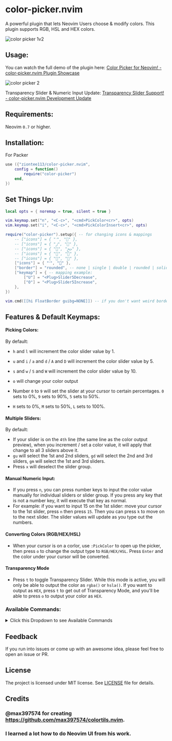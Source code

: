 # color-picker.nvim

A powerful plugin that lets Neovim Users choose & modify colors. This plugin supports RGB, HSL and HEX colors.

![color picker 1v2](https://user-images.githubusercontent.com/102876811/175996319-58bd7237-9fe2-428a-ba86-f10df440c0a9.jpg)

## Usage:

You can watch the full demo of the plugin here: [Color Picker for Neovim! - color-picker.nvim Plugin Showcase](https://youtu.be/eWRoxJatH8A)

![color picker 2](https://user-images.githubusercontent.com/102876811/176300677-7f12b1f7-1bc2-421b-8944-af45f01088fe.png)

Transparency Slider & Numeric Input Update: [Transparency Slider Support! - color-picker.nvim Development Update](https://youtu.be/lm7LAOFkceA)

## Requirements:

Neovim `0.7` or higher.

## Installation:

For Packer

```lua
use ({"ziontee113/color-picker.nvim",
    config = function()
        require("color-picker")
    end,
})
```

## Set Things Up:

```lua
local opts = { noremap = true, silent = true }

vim.keymap.set("n", "<C-c>", "<cmd>PickColor<cr>", opts)
vim.keymap.set("i", "<C-c>", "<cmd>PickColorInsert<cr>", opts)

require("color-picker").setup({ -- for changing icons & mappings
	-- ["icons"] = { "ﱢ", "" },
	-- ["icons"] = { "ﮊ", "" },
	-- ["icons"] = { "", "ﰕ" },
	-- ["icons"] = { "", "" },
	-- ["icons"] = { "", "" },
	["icons"] = { "ﱢ", "" },
	["border"] = "rounded", -- none | single | double | rounded | solid | shadow
	["keymap"] = { -- mapping example:
		["U"] = "<Plug>Slider5Decrease",
		["O"] = "<Plug>Slider5Increase",
	},
})

vim.cmd([[hi FloatBorder guibg=NONE]]) -- if you don't want weird border background colors around the popup.
```

## Features & Default Keymaps:

#### Picking Colors:

By default:

- `h` and `l` will increment the color slider value by 1.
- `u` and `i` / `a` and `d` / `A` and `D` will increment the color slider value by 5.
- `s` and `w` / `S` and `W` will increment the color slider value by 10.
- `o` will change your color output

- Number `0` to `9` will set the slider at your cursor to certain percentages. `0` sets to 0%, `9` sets to 90%, `5` sets to 50%.
- `H` sets to 0%, `M` sets to 50%, `L` sets to 100%.

#### Multiple Sliders:

By default:

- If your slider is on the `4th` line (the same line as the color output preview), when you increment / set a color value, it will apply that change to all 3 sliders above it.
- `gu` will select the 1st and 2nd sliders, `gd` will select the 2nd and 3rd sliders, `gm` will select the 1st and 3rd sliders.
- Press `x` will deselect the slider group.

#### Manual Numeric Input:

- If you press `n`, you can press number keys to input the color value manually for individual sliders or slider group. If you press any key that is not a number key, it will execute that key as normal.
- For example: if you want to input 15 on the 1st slider: move your cursor to the 1st slider, press `n` then press `15`. Then you can press `k` to move on to the next slider. The slider values will update as you type out the numbers.

#### Converting Colors (RGB/HEX/HSL)

- When your cursor is on a corlor, use `:PickColor` to open up the picker, then press `o` to change the output type to `RGB/HEX/HSL`. Press `Enter` and the color under your cursor will be converted.

#### Transparency Mode

- Press `t` to toggle Transparency Slider. While this mode is active, you will only be able to output the color as `rgba()` or `hsla()`. If you want to output as `HEX`, press `t` to get out of Transparency Mode, and you'll be able to press `o` to output your color as `HEX`.

### Available Commands:

<details>
<summary>Click this Dropdown to see Available Commands</summary>
	
```
<Plug>Slider10Decrease
<Plug>Slider10Increase
<Plug>Slider5Decrease
<Plug>Slider5Increase
<Plug>Slider1Decrease
<Plug>Slider1Increase

<Plug>Slider0Percent
<Plug>Slider10Percent
<Plug>Slider20Percent
<Plug>Slider30Percent
<Plug>Slider40Percent
<Plug>Slider50Percent
<Plug>Slider60Percent
<Plug>Slider70Percent
<Plug>Slider80Percent
<Plug>Slider90Percent
<Plug>Slider100Percent

<Plug>SetActionGroup1and2
<Plug>SetActionGroup2and3
<Plug>SetActionGroup123
<Plug>SetActionGroup1and3
<Plug>ClearActionGroup

<Plug>ChangeOutputType
<Plug>ChangeColorMode
<Plug>ApplyColor
<Plug>ToggleTransparency
<Plug>NumericInput

```

</details>

## Feedback

If you run into issues or come up with an awesome idea, please feel free to open an issue or PR.

## License

The project is licensed under MIT license. See [LICENSE](./LICENSE) file for details.

## Credits

### @max397574 for creating https://github.com/max397574/colortils.nvim.
### I learned a lot how to do Neovim UI from his work.
